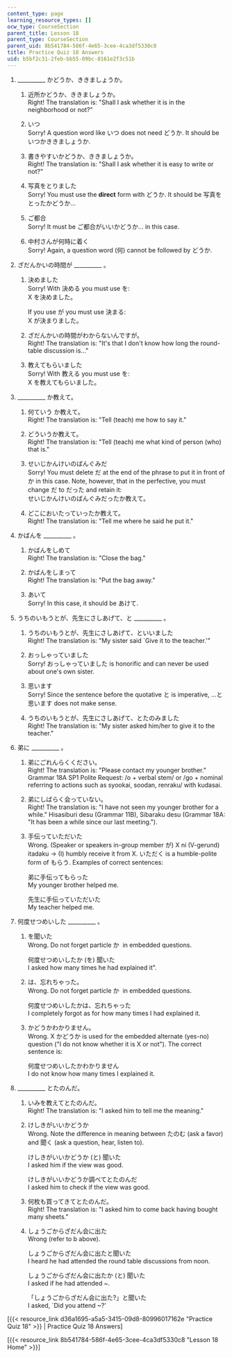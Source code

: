 ```yaml
---
content_type: page
learning_resource_types: []
ocw_type: CourseSection
parent_title: Lesson 18
parent_type: CourseSection
parent_uid: 8b541784-586f-4e65-3cee-4ca3df5330c8
title: Practice Quiz 18 Answers
uid: b5bf2c31-2feb-bb55-09bc-8161e2f3c51b
---
```


1.  \_\_\_\_\_\_\_\_\_\_ かどうか、ききましょうか。
    
    1.  近所かどうか、ききましょうか。  
        Right! The translation is: "Shall I ask whether it is in the neighborhood or not?"
        
    2.  いつ  
        Sorry! A question word like いつ does not need どうか. It should be いつかききましょうか.
        
    3.  書きやすいかどうか、ききましょうか。  
        Right! The translation is: "Shall I ask whether it is easy to write or not?"
        
    4.  写真をとりました  
        Sorry! You must use the **direct** form with どうか. It should be 写真をとったかどうか…
        
    5.  ご都合  
        Sorry! It must be ご都合がいいかどうか… in this case.
        
    6.  中村さんが何時に着く  
        Sorry! Again, a question word (何) cannot be followed by どうか.
        
2.  ざだんかいの時間が \_\_\_\_\_\_\_\_\_\_ 。
    
    1.  決めました  
        Sorry! With 決める you must use を:  
        X を決めました。
        
        If you use が you must use 決まる:  
        X が決まりました。
        
    2.  ざだんかいの時間がわからないんですが。  
        Right! The translation is: "It's that I don't know how long the round-table discussion is..."
        
    3.  教えてもらいました  
        Sorry! With 教える you must use を:  
        X を教えてもらいました。
        
3.  \_\_\_\_\_\_\_\_\_\_ か教えて。
    
    1.  何ていう か教えて。  
        Right! The translation is: "Tell (teach) me how to say it."
        
    2.  どういうか教えて。  
        Right! The translation is: "Tell (teach) me what kind of person (who) that is."
        
    3.  せいじかんけいのばんぐみだ  
        Sorry! You must delete だ at the end of the phrase to put it in front of か in this case. Note, however, that in the perfective, you must change だ to だった and retain it:  
        せいじかんけいのばんぐみだったか教えて。
        
    4.  どこにおいたっていったか教えて。  
        Right! The translation is: "Tell me where he said he put it."
        
4.  かばんを \_\_\_\_\_\_\_\_\_\_ 。
    
    1.  かばんをしめて  
        Right! The translation is: "Close the bag."
        
    2.  かばんをしまって  
        Right! The translation is: "Put the bag away."
        
    3.  あいて  
        Sorry! In this case, it should be あけて.
        
5.  うちのいもうとが、先生にさしあげて、と \_\_\_\_\_\_\_\_\_\_ 。
    
    1.  うちのいもうとが、先生にさしあげて、といいました  
        Right! The translation is: "My sister said &grave;Give it to the teacher.'"
        
    2.  おっしゃっていました  
        Sorry! おっしゃっていました is honorific and can never be used about one's own sister.
        
    3.  思います  
        Sorry! Since the sentence before the quotative と is imperative, …と思います does not make sense.
        
    4.  うちのいもうとが、先生にさしあげて、とたのみました  
        Right! The translation is: "My sister asked him/her to give it to the teacher."
        
6.  弟に \_\_\_\_\_\_\_\_\_\_ 。
    
    1.  弟にごれんらくください。  
        Right! The translation is: "Please contact my younger brother." Grammar 18A SP1 Polite Request: /o + verbal stem/ or /go + nominal referring to actions such as syookai, soodan, renraku/ with kudasai.
        
    2.  弟にしばらく会っていない。  
        Right! The translation is: "I have not seen my younger brother for a while." Hisasiburi desu (Grammar 11B), Sibaraku desu (Grammar 18A: "It has been a while since our last meeting.").
        
    3.  手伝っていただいた  
        Wrong. (Speaker or speakers in-group member が) X ni (V-gerund) itadaku → (I) humbly receive it from X. いただく is a humble-polite form of もらう. Examples of correct sentences:
        
        弟に手伝ってもらった  
        My younger brother helped me.
        
        先生に手伝っていただいた  
        My teacher helped me.
        
7.  何度せつめいした \_\_\_\_\_\_\_\_\_\_ 。
    
    1.  を聞いた  
        Wrong. Do not forget particle か  in embedded questions.
        
        何度せつめいしたか (を) 聞いた  
        I asked how many times he had explained it".
        
    2.  は、忘れちゃった。  
        Wrong. Do not forget particle か  in embedded questions.
        
        何度せつめいしたかは、忘れちゃった  
        I completely forgot as for how many times I had explained it.
        
    3.  かどうかわかりません。  
        Wrong. X かどうか is used for the embedded alternate (yes-no) question ("I do not know whether it is X or not"). The correct sentence is:
        
        何度せつめいしたかわかりません  
        I do not know how many times I explained it.
        
8.  \_\_\_\_\_\_\_\_\_\_ とたのんだ。
    
    1.  いみを教えてとたのんだ。  
        Right! The translation is: "I asked him to tell me the meaning."
        
    2.  けしきがいいかどうか  
        Wrong. Note the difference in meaning between たのむ (ask a favor) and 聞く (ask a question, hear, listen to).
        
        けしきがいいかどうか (と) 聞いた  
        I asked him if the view was good.
        
        けしきがいいかどうか調べてとたのんだ  
        I asked him to check if the view was good.
        
    3.  何枚も買ってきてとたのんだ。  
        Right! The translation is: "I asked him to come back having bought many sheets."
        
    4.  しょうごからざだん会に出た  
        Wrong (refer to b above).
        
        しょうごからざだん会に出たと聞いた  
        I heard he had attended the round table discussions from noon.
        
        しょうごからざだん会に出たか (と) 聞いた   
        I asked if he had attended ~.
        
        「しょうごからざだん会に出た?」と聞いた   
        I asked, &grave;Did you attend ~?'
        

\[{{< resource_link d36a1695-a5a5-3415-09d8-80996017162e "Practice Quiz 18" >}} | Practice Quiz 18 Answers\]

\[{{< resource_link 8b541784-586f-4e65-3cee-4ca3df5330c8 "Lesson 18 Home" >}}\]
